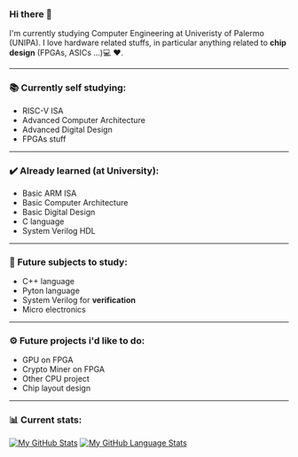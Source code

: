 ### Hi there 👋

I'm currently studying Computer Engineering at Univeristy of Palermo (UNIPA). I love hardware related stuffs, in particular anything related to **chip design** (FPGAs, ASICs ...)💻 ❤️.


---

### 📚 Currently self studying:

  * RISC-V ISA
  * Advanced Computer Architecture 
  * Advanced Digital Design 
  * FPGAs stuff

---

### ✔️ Already learned (at University):

  * Basic ARM ISA
  * Basic Computer Architecture
  * Basic Digital Design
  * C language
  * System Verilog HDL

---

### 🎯 Future subjects to study:

  * C++ language
  * Pyton language
  * System Verilog for **verification**
  * Micro electronics

---
  
### ⚙️ Future projects i'd like to do:

  * GPU on FPGA
  * Crypto Miner on FPGA
  * Other CPU project
  * Chip layout design

---

### 📊 Current stats:

[![My GitHub Stats](https://github-readme-stats.vercel.app/api/?username=GabbedT&count_private=true&theme=dark&showicons=true)]() 
[![My GitHub Language Stats](https://github-readme-stats.vercel.app/api/top-langs/?username=GabbedT&langs_count=5&theme=dark)]()



